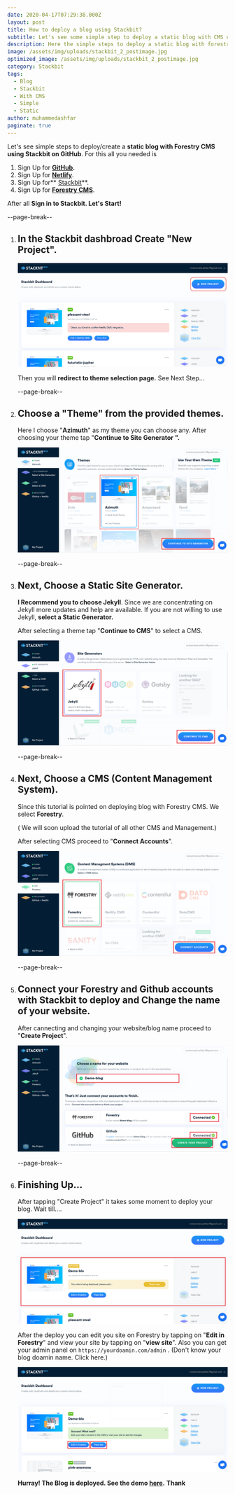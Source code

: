 ```yaml
---
date: 2020-04-17T07:29:38.000Z
layout: post
title: How to deploy a blog using Stackbit?
subtitle: Let's see some simple step to deploy a static blog with CMS using Stackbit.
description: Here the simple steps to deploy a static blog with forestry CMS using Stackbit
image: /assets/img/uploads/stackbit_2_postimage.jpg
optimized_image: /assets/img/uploads/stackbit_2_postimage.jpg
category: Stackbit
tags:
  - Blog
  - Stackbit
  - With CMS
  - Simple
  - Static
author: muhammedashfar
paginate: true
---
```

Let's see simple steps to deploy/create a **static blog with Forestry CMS using Stackbit on GitHub**. For this all you needed is

1. Sign Up for **[GitHub](https://github.com).**
2. Sign Up for **[Netlify](https://www.netlify.com/)**.
3. Sign Up for** [Stackbit](https://www.stackbit.com/)**.
4. Sign Up for **[Forestry CMS](https://forestry.io/)**.

After all **Sign in to Stackbit. Let's Start!**

\--page-break--

1. ## **In the Stackbit dashbroad Create "New Project".**

   ![Create New Project](/assets/img/uploads/create_blog_1.png "Create New Project")

   Then you will **redirect to theme selection page.** See Next Step...

   \--page-break--
2. ## Choose a "Theme" from the provided themes.

   Here I choose "**Azimuth**" as my theme you can choose any. After choosing your theme tap "**Continue to Site Generator ".**

   ![Theme Selection](/assets/img/uploads/create_blog_2.png "Theme Selection")

   \--page-break--
3. ## Next, Choose a Static Site Generator.

   **I Recommend you to choose Jekyll**. Since we are concentrating on Jekyll more updates and help are available. If you are not willing to use Jekyll, **select a Static Generator.**

   After selecting a theme tap "**Continue to CMS**" to select a CMS.

   ![Static Generator](/assets/img/uploads/create_blog_3.png "Static Generator")

   \--page-break--
4. ## Next, Choose a CMS (Content Management System).

   Since this tutorial is pointed on deploying blog with Forestry CMS. We select **Forestry**.

   ( We will soon upload the tutorial of all other CMS and Management.)

   After selecting CMS proceed to "**Connect Accounts**".

   ![CMS selection](/assets/img/uploads/create_blog_4.png "CMS selection")

   \--page-break--
5. ## Connect your Forestry and Github accounts with Stackbit to deploy and Change the name of your website.

   After cannecting and changing your website/blog name proceed to "**Create Project**".

   ![Connecting accounts](/assets/img/uploads/create_blog_5.png "Connecting accounts")

   \--page-break--
6. ## Finishing Up...

   After tapping "Create Project" it takes some moment to deploy your blog. Wait till....

   ![Deploying Blog](/assets/img/uploads/create_blog_6.png "Deploying Blog")

   After the deploy you can edit you site on Forestry by tapping on "**Edit in Forestry**" and view your site by tapping on "**view site**". Also you can get your admin panel on `https://yourdoamin.com/admin` . (Don't know your blog doamin name. Click here.)

   ![Deployed Project](/assets/img/uploads/create_blog_6_1.png "Deployed Project")

   **Hurray! The Blog is deployed. See the demo [here](https://demo-blo-a6a1e.netlify.app/).** **Thank**

